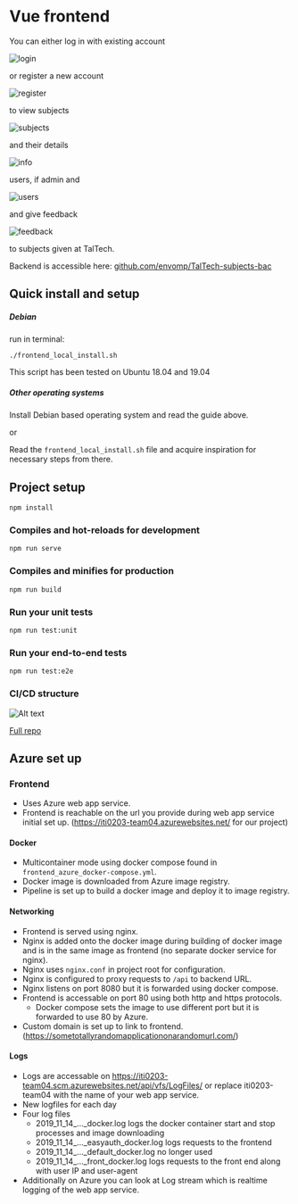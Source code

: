 # Vue frontend

You can either log in with existing account

![login](login.png)

or register a new account

![register](register.png)

to view subjects

![subjects](subjects.png)

and their details

![info](info.png)

users, if admin and

![users](users.png)

and give feedback

![feedback](feedback.png)

to subjects given at TalTech.

Backend is accessible here: [github.com/envomp/TalTech-subjects-bac](https://github.com/envomp/TalTech-subjects-back)

## Quick install and setup
##### Debian
run in terminal:
```
./frontend_local_install.sh
```
This script has been tested on Ubuntu 18.04 and 19.04
##### Other operating systems
Install Debian based operating system and read the guide above.
 
or 

Read the `frontend_local_install.sh` file and acquire inspiration 
for necessary steps from there.

## Project setup
```
npm install
```

### Compiles and hot-reloads for development
```
npm run serve
```

### Compiles and minifies for production
```
npm run build
```

### Run your unit tests
```
npm run test:unit
```

### Run your end-to-end tests
```
npm run test:e2e
```

### CI/CD structure
![Alt text](CICD.png "Title")

[Full repo](https://gitlab.cs.ttu.ee/envomp/iti0203-2019-project)

## Azure set up

### Frontend
- Uses Azure web app service.
- Frontend is reachable on the url you provide during web app service initial set up. (https://iti0203-team04.azurewebsites.net/ for our project) 
#### Docker 
- Multicontainer mode using docker compose found in `frontend_azure_docker-compose.yml`.
- Docker image is downloaded from Azure image registry.
- Pipeline is set up to build a docker image and deploy it to image registry.
#### Networking
- Frontend is served using nginx.
- Nginx is added onto the docker image during building of docker image and is in the same image as frontend (no separate docker service for nginx).
- Nginx uses `nginx.conf` in project root for configuration.
- Nginx is configured to proxy requests to `/api` to backend URL.
- Nginx listens on port 8080 but it is forwarded using docker compose.
- Frontend is accessable on port 80 using both http and https protocols.
    - Docker compose sets the image to use different port but it is forwarded to use 80 by Azure.
- Custom domain is set up to link to frontend. (https://sometotallyrandomapplicationonarandomurl.com/)
#### Logs
- Logs are accessable on https://iti0203-team04.scm.azurewebsites.net/api/vfs/LogFiles/ or replace iti0203-team04 with the name of your web app service.
- New logfiles for each day
- Four log files
    - 2019_11_14_..._docker.log logs the docker container start and stop processes and image downloading
    - 2019_11_14_..._easyauth_docker.log logs requests to the frontend
    - 2019_11_14_..._default_docker.log no longer used
    - 2019_11_14_..._front_docker.log logs requests to the front end along with user IP and user-agent
- Additionally on Azure you can look at Log stream which is realtime logging of the web app service.
